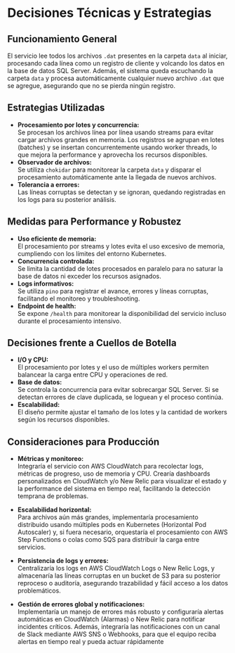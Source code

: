 # Decisiones Técnicas y Estrategias

## Funcionamiento General

El servicio lee todos los archivos `.dat` presentes en la carpeta `data` al iniciar, procesando cada línea como un registro de cliente y volcando los datos en la base de datos SQL Server. Además, el sistema queda escuchando la carpeta `data` y procesa automáticamente cualquier nuevo archivo `.dat` que se agregue, asegurando que no se pierda ningún registro.

## Estrategias Utilizadas

- **Procesamiento por lotes y concurrencia:**  
  Se procesan los archivos línea por línea usando streams para evitar cargar archivos grandes en memoria. Los registros se agrupan en lotes (batches) y se insertan concurrentemente usando worker threads, lo que mejora la performance y aprovecha los recursos disponibles.
- **Observador de archivos:**  
  Se utiliza `chokidar` para monitorear la carpeta `data` y disparar el procesamiento automáticamente ante la llegada de nuevos archivos.
- **Tolerancia a errores:**  
  Las líneas corruptas se detectan y se ignoran, quedando registradas en los logs para su posterior análisis.

## Medidas para Performance y Robustez

- **Uso eficiente de memoria:**  
  El procesamiento por streams y lotes evita el uso excesivo de memoria, cumpliendo con los límites del entorno Kubernetes.
- **Concurrencia controlada:**  
  Se limita la cantidad de lotes procesados en paralelo para no saturar la base de datos ni exceder los recursos asignados.
- **Logs informativos:**  
  Se utiliza `pino` para registrar el avance, errores y líneas corruptas, facilitando el monitoreo y troubleshooting.
- **Endpoint de health:**  
  Se expone `/health` para monitorear la disponibilidad del servicio incluso durante el procesamiento intensivo.

## Decisiones frente a Cuellos de Botella

- **I/O y CPU:**  
  El procesamiento por lotes y el uso de múltiples workers permiten balancear la carga entre CPU y operaciones de red.
- **Base de datos:**  
  Se controla la concurrencia para evitar sobrecargar SQL Server. Si se detectan errores de clave duplicada, se loguean y el proceso continúa.
- **Escalabilidad:**  
  El diseño permite ajustar el tamaño de los lotes y la cantidad de workers según los recursos disponibles.

## Consideraciones para Producción

- **Métricas y monitoreo:**  
  Integraría el servicio con AWS CloudWatch para recolectar logs, métricas de progreso, uso de memoria y CPU. Crearía dashboards personalizados en CloudWatch y/o New Relic para visualizar el estado y la performance del sistema en tiempo real, facilitando la detección temprana de problemas.

- **Escalabilidad horizontal:**  
  Para archivos aún más grandes, implementaría procesamiento distribuido usando múltiples pods en Kubernetes (Horizontal Pod Autoscaler) y, si fuera necesario, orquestaría el procesamiento con AWS Step Functions o colas como SQS para distribuir la carga entre servicios.

- **Persistencia de logs y errores:**  
  Centralizaría los logs en AWS CloudWatch Logs o New Relic Logs, y almacenaría las líneas corruptas en un bucket de S3 para su posterior reproceso o auditoría, asegurando trazabilidad y fácil acceso a los datos problemáticos.

- **Gestión de errores global y notificaciones:**  
  Implementaría un manejo de errores más robusto y configuraría alertas automáticas en CloudWatch (Alarmas) o New Relic para notificar incidentes críticos. Además, integraría las notificaciones con un canal de Slack mediante AWS SNS o Webhooks, para que el equipo reciba alertas en tiempo real y pueda actuar rápidamente